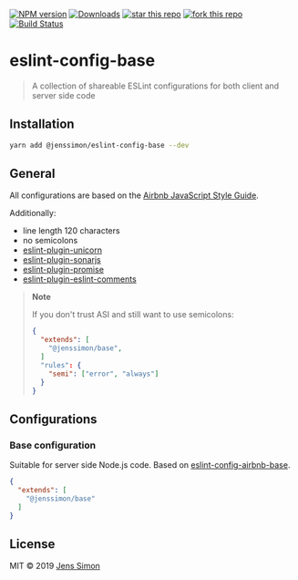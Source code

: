 [![NPM version][npm-image]][npm-url] [![Downloads][npm-downloads-image]][npm-url] [![star this repo][gh-stars-image]][gh-url] [![fork this repo][gh-forks-image]][gh-url] [![Build Status][gh-status-image]][gh-status-url]

# eslint-config-base

> A collection of shareable ESLint configurations for both client and server side code

## Installation

```sh
yarn add @jenssimon/eslint-config-base --dev
```

## General

All configurations are based on the [Airbnb JavaScript Style Guide](https://github.com/airbnb/javascript#readme).

Additionally:

- line length 120 characters
- no semicolons
- [eslint-plugin-unicorn](https://github.com/sindresorhus/eslint-plugin-unicorn#readme)
- [eslint-plugin-sonarjs](https://github.com/SonarSource/eslint-plugin-sonarjs#readme)
- [eslint-plugin-promise](https://github.com/xjamundx/eslint-plugin-promise#readme)
- [eslint-plugin-eslint-comments](https://eslint-community.github.io/eslint-plugin-eslint-comments/)

> **Note**
>
> If you don't trust ASI and still want to use semicolons:
>
> ```json
> {
>   "extends": [
>     "@jenssimon/base",
>   ]
>   "rules": {
>     "semi": ["error", "always"]
>   }
> }
> ```

## Configurations

### Base configuration

Suitable for server side Node.js code. Based on [eslint-config-airbnb-base](https://github.com/airbnb/javascript/tree/master/packages/eslint-config-airbnb-base#eslint-config-airbnb-base).

```json
{
  "extends": [
    "@jenssimon/base"
  ]
}
```

## License

MIT © 2019 [Jens Simon](https://github.com/jenssimon)

[npm-url]: https://www.npmjs.com/package/@jenssimon/eslint-config-base
[npm-image]: https://badgen.net/npm/v/@jenssimon/eslint-config-base
[npm-downloads-image]: https://badgen.net/npm/dw/@jenssimon/eslint-config-base

[gh-url]: https://github.com/jenssimon/eslint-config-base
[gh-status-url]: https://github.com/jenssimon/eslint-config-base/actions/workflows/ci.yml
[gh-stars-image]: https://badgen.net/github/stars/jenssimon/eslint-config-base
[gh-forks-image]: https://badgen.net/github/forks/jenssimon/eslint-config-base
[gh-status-image]: https://github.com/jenssimon/eslint-config-base/actions/workflows/ci.yml/badge.svg
